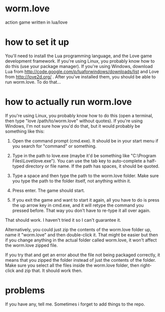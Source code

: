 worm.love
=========

action game written in lua/love

how to set it up
================

You'll need to install the Lua programming language, and the Love game development framework. If you're using Linux, you probably know how to do this (use your package manager). If you're using Windows, download Lua from http://code.google.com/p/luaforwindows/downloads/list and Love from http://love2d.org/ . After you've installed them, you should be able to run worm.love. To do that...

how to actually run worm.love
=============================

If you're using Linux, you probably know how to do this (open a terminal, then type "love /path/to/worm.love" without quotes). If you're using Windows, I'm not sure how you'd do that, but it would probably be something like this:

1. Open the command prompt (cmd.exe). It should be in your start menu if you search for "command" or something.

2. Type in the path to love.exe (maybe it'd be something like "C:\Program Files\Love\love.exe"). You can use the tab key to auto-complete a half-typed directory or file name. If the path has spaces, it should be quoted.

3. Type a space and then type the path to the worm.love folder. Make sure you type the path to the folder itself, not anything within it.

4. Press enter. The game should start.

5. If you exit the game and want to start it again, all you have to do is press the up arrow key in cmd.exe, and it will retype the command you pressed before. That way you don't have to re-type it all over again.

That should work. I haven't tried it so I can't guarantee it.

Alternatively, you could just zip the contents of the worm.love folder up, name it "worm.love" and then double-click it. That might be easier but then if you change anything in the actual folder called worm.love, it won't affect the worm.love zipped file.

If you try that and get an error about the file not being packaged correctly, it means that you zipped the folder instead of just the contents of the folder. Make sure you select all the files inside the worm.love folder, then right-click and zip that. It should work then.

problems
========

If you have any, tell me. Sometimes i forget to add things to the repo.
